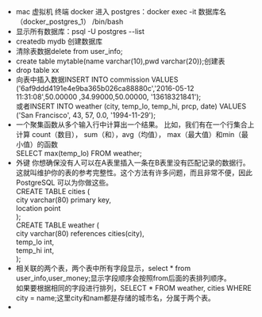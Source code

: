 
* mac 虚拟机 终端 docker 进入 postgres：docker exec -it 数据库名（docker_postgres_1） /bin/bash
* 显示所有数据库：psql -U postgres --list
* createdb mydb 创建数据库
* 清除表数据delete from user_info;
* create table mytable(name varchar(10),pwd varchar(20));创建表
* drop table xx
*  向表中插入数据INSERT INTO commission VALUES ('6af9ddd4191e4e9ba365b026ca88880c','2016-05-12 11:31:08',50.00000 ,34.99000,50.00000, '13618321841');  <br>
   或者INSERT INTO weather (city, temp_lo, temp_hi, prcp, date) VALUES ('San Francisco', 43, 57, 0.0, '1994-11-29');
*  一个聚集函数从多个输入行中计算出一个结果。 比如，我们有在一个行集合上计算 count（数目）， sum（和），avg（均值）， max（最大值）和min（最小值）的函数 <br>  SELECT max(temp_lo) FROM weather;
* 外键 你想确保没有人可以在A表里插入一条在B表里没有匹配记录的数据行。这就叫维护你的表的参考完整性。这个方法有许多问题，而且非常不便，因此 PostgreSQL 可以为你做这些。  <br>
CREATE TABLE cities (                           <br>
        city            varchar(80) primary key,<br>
        location        point                   <br>
);												<br>
CREATE TABLE weather (							<br>
        city            varchar(80) references cities(city),	<br>
        temp_lo         int,									<br>
        temp_hi         int,									<br>
);																<br>
* 相关联的两个表，两个表中所有字段显示，select * from user_info,user_money;显示字段顺序会按照from后面的表排列顺序。<br>
   如果要根据相同的字段进行排列，SELECT * FROM weather, cities WHERE city = name;这里city和nam都是存储的城市名，分属于两个表。
* 

